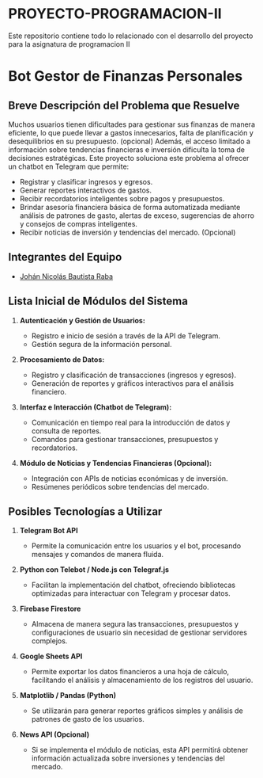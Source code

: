 # PROYECTO-PROGRAMACION-II
Este repositorio contiene todo lo relacionado con el desarrollo del proyecto para la asignatura de programacion II

# Bot Gestor de Finanzas Personales

## Breve Descripción del Problema que Resuelve

Muchos usuarios tienen dificultades para gestionar sus finanzas de manera eficiente, lo que puede llevar a gastos innecesarios, falta de planificación y desequilibrios en su presupuesto. (opcional) Además, el acceso limitado a información sobre tendencias financieras e inversión dificulta la toma de decisiones estratégicas. Este proyecto soluciona este problema al ofrecer un chatbot en Telegram que permite:
- Registrar y clasificar ingresos y egresos.
- Generar reportes interactivos de gastos.
- Recibir recordatorios inteligentes sobre pagos y presupuestos.
- Brindar asesoría financiera básica de forma automatizada mediante análisis de patrones de gasto, alertas de exceso, sugerencias de ahorro y consejos de 
  compras inteligentes.
- Recibir noticias de inversión y tendencias del mercado. (Opcional) 

## Integrantes del Equipo

- [Johán Nicolás Bautista Raba](https://github.com/NicolasBautista4037)

## Lista Inicial de Módulos del Sistema

1. **Autenticación y Gestión de Usuarios:**  
   - Registro e inicio de sesión a través de la API de Telegram.  
   - Gestión segura de la información personal.

2. **Procesamiento de Datos:**  
   - Registro y clasificación de transacciones (ingresos y egresos).  
   - Generación de reportes y gráficos interactivos para el análisis financiero.

3. **Interfaz e Interacción (Chatbot de Telegram):**  
   - Comunicación en tiempo real para la introducción de datos y consulta de reportes.  
   - Comandos para gestionar transacciones, presupuestos y recordatorios.

4. **Módulo de Noticias y Tendencias Financieras (Opcional):**  
   - Integración con APIs de noticias económicas y de inversión.
   - Resúmenes periódicos sobre tendencias del mercado.

## **Posibles Tecnologías a Utilizar**  

1. **Telegram Bot API**  
   - Permite la comunicación entre los usuarios y el bot, procesando mensajes y comandos de manera fluida.  

2. **Python con Telebot / Node.js con Telegraf.js**  
   - Facilitan la implementación del chatbot, ofreciendo bibliotecas optimizadas para interactuar con Telegram y procesar datos.  

3. **Firebase Firestore**  
   - Almacena de manera segura las transacciones, presupuestos y configuraciones de usuario sin necesidad de gestionar servidores complejos.  

4. **Google Sheets API**  
   - Permite exportar los datos financieros a una hoja de cálculo, facilitando el análisis y almacenamiento de los registros del usuario.  

5. **Matplotlib / Pandas (Python)**  
   - Se utilizarán para generar reportes gráficos simples y análisis de patrones de gasto de los usuarios.  

6. **News API (Opcional)**  
   - Si se implementa el módulo de noticias, esta API permitirá obtener información actualizada sobre inversiones y tendencias del mercado.  
  



